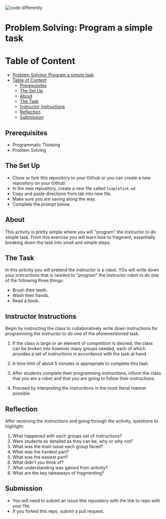 ![code differently](https://user-images.githubusercontent.com/54545904/91590200-f82ec600-e928-11ea-9433-eea450388abf.png)

# Problem Solving: Program a simple task
# Table of Content

- [Problem Solving: Program a simple task](#problem-solving-program-a-simple-task)
- [Table of Content](#table-of-content)
  - [Prerequisites](#prerequisites)
  - [The Set Up](#the-set-up)
  - [About](#about)
  - [The Task](#the-task)
  - [Instructor Instructions](#instructor-instructions)
  - [Reflection](#reflection)
  - [Submission](#submission)

## Prerequisites
- Programmatic Thinking
- Problem Solving

## The Set Up
- Clone or fork this repository to your Github or you can create a new repository on your Github.
- In the new repository, create a new file called `SimpleTask.md`
- Copy and paste directions from lab into new file.
- Make sure you are saving along the way.
- Complete the prompt below.
  
## About
This activity is pretty simple where you will "program" the instructor to do simple task. From this exercise you will learn how to fragment, essentially breaking down the task into small and simple steps. 

## The Task
In this activity you will pretend the instructor is a robot. YOu will write down your instructions that is needed to "program" the instructor robot to do one of the following three things:

- Brush their teeth.
- Wash their hands.
- Read a book.

## Instructor Instructions
Begin by instructing the class to collaboratively write down instructions for programming the instructor to do one of the aforementioned task. 

1. If the class is large or an element of competition is desired, the class can be broken into however many groups needed, each of which provides a set of instructions in accordance with the task at hand. 
   
2. A time limit of about 5 minutes is appropriate to complete this task. 
   
3. After students complete their programming instructions, inform the class that you are a robot and that you are going to follow their instructions. 
   
4. Proceed by interpreting the instructions in the most literal manner possible.

## Reflection 
After receiving the instructions and going through the activity, questions to highlight:

1. What happened with each groups set of instructions?
2. Were students as detailed as they can be, why or why not?
3. What was the main issue each group faced?
4. What was the hardest part?
5. What was the easiest part?
6. What didn't you think of?
7. What understanding was gained from activity?
8. What are the key takeaways of fragmenting?

## Submission
- You will need to submit an issue this repository with the link to repo with your file.
- If you forked this repo, submit a pull request. 
